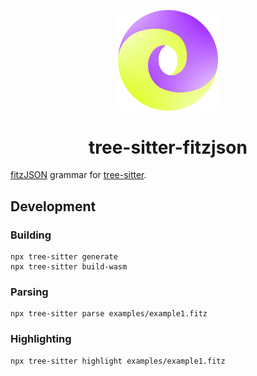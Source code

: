 <p align=center>
<img src="https://raw.githubusercontent.com/xtao-org/fitzjson/master/logo2.png" alt="fitzJSON logo" width="160"/>
<h1 align=center>tree-sitter-fitzjson</h1>
</p>

[fitzJSON](https://github.com/xtao-org/fitzjson) grammar for [tree-sitter](https://github.com/tree-sitter/tree-sitter).

## Development

### Building

```
npx tree-sitter generate
npx tree-sitter build-wasm
```

### Parsing

```
npx tree-sitter parse examples/example1.fitz
```

### Highlighting

```
npx tree-sitter highlight examples/example1.fitz
```